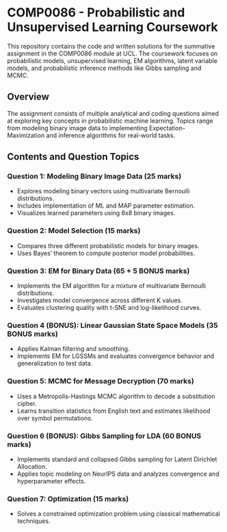 # COMP0086 - Probabilistic and Unsupervised Learning Coursework

This repository contains the code and written solutions for the summative assignment in the COMP0086 module at UCL. The coursework focuses on probabilistic models, unsupervised learning, EM algorithms, latent variable models, and probabilistic inference methods like Gibbs sampling and MCMC.

## Overview

The assignment consists of multiple analytical and coding questions aimed at exploring key concepts in probabilistic machine learning. Topics range from modeling binary image data to implementing Expectation-Maximization and inference algorithms for real-world tasks.

## Contents and Question Topics

### Question 1: Modeling Binary Image Data (25 marks)
- Explores modeling binary vectors using multivariate Bernoulli distributions.
- Includes implementation of ML and MAP parameter estimation.
- Visualizes learned parameters using 8x8 binary images.

### Question 2: Model Selection (15 marks)
- Compares three different probabilistic models for binary images.
- Uses Bayes’ theorem to compute posterior model probabilities.

### Question 3: EM for Binary Data (65 + 5 BONUS marks)
- Implements the EM algorithm for a mixture of multivariate Bernoulli distributions.
- Investigates model convergence across different K values.
- Evaluates clustering quality with t-SNE and log-likelihood curves.

### Question 4 (BONUS): Linear Gaussian State Space Models (35 BONUS marks)
- Applies Kalman filtering and smoothing.
- Implements EM for LGSSMs and evaluates convergence behavior and generalization to test data.

### Question 5: MCMC for Message Decryption (70 marks)
- Uses a Metropolis-Hastings MCMC algorithm to decode a substitution cipher.
- Learns transition statistics from English text and estimates likelihood over symbol permutations.

### Question 6 (BONUS): Gibbs Sampling for LDA (60 BONUS marks)
- Implements standard and collapsed Gibbs sampling for Latent Dirichlet Allocation.
- Applies topic modeling on NeurIPS data and analyzes convergence and hyperparameter effects.

### Question 7: Optimization (15 marks)
- Solves a constrained optimization problem using classical mathematical techniques.

